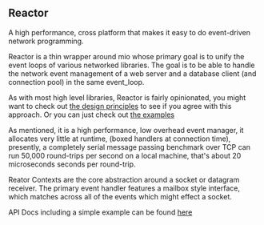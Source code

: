 
## Reactor ##

A high performance, cross platform that makes it easy to do event-driven network programming.


Reactor is a thin wrapper around mio whose primary goal is to unify the event loops of various networked libraries.
The goal is to be able to handle the network event management of a web server and a database client (and connection
pool) in the same event_loop.

As with most high level libraries, Reactor is fairly opinionated, you might want to check out [the design
principles](docs/design.md) to see if you agree with this approach. Or you can just check out [the examples](examples/)

As mentioned, it is a high performance, low overhead event manager, it allocates very little at runtime, (boxed handlers
at connection time), presently, a completely serial message passing benchmark over TCP can run 50,000 round-trips per
second on a local machine, that's about 20 microseconds seconds per round-trip.

Reator Contexts are the core abstraction around a socket or datagram receiver. The primary event handler features a
mailbox style interface, which matches across all of the events which might effect a socket.

API Docs including a simple example can be found [here](docs)
